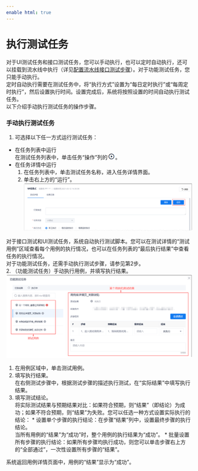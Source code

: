 ```yaml
---
enable html: true
---
```

# 执行测试任务

对于UI测试任务和接口测试任务，您可以手动执行，也可以定时自动执行，还可以挂载到流水线中执行（详见[配置流水线接口测试步骤](12.3.4.2-api.md)）。对于功能测试任务，您只能手动执行。                   
定时自动执行需要在测试任务中，将“执行方式”设置为“每日定时执行”或“每周定时执行”，然后设置执行时间。设置完成后，系统将按照设置的时间自动执行测试任务。                         
以下介绍手动执行测试任务的操作步骤。

### 手动执行测试任务                   
1. 可选择以下任一方式运行测试任务：                      
  * 在任务列表中运行                          
    在测试任务列表中，单击任务“操作”列的![](fig/icon/运行.png)。                     
  * 在任务详情中运行
    1. 在任务列表中，单击测试任务名称，进入任务详情界面。
    2. 单击右上方的“运行”。                             
       <img src="fig/测试-UI-任务04.png" style="zoom:50%">
   
   对于接口测试和UI测试任务，系统自动执行测试脚本。您可以在测试详情的“测试用例”区域查看每个用例的执行情况，也可以在任务列表的“最后执行结果”中查看任务的执行情况。                      
   对于功能测试任务，还需手动执行测试步骤，请参见第2步。                              
2. （功能测试任务）手动执行用例，并填写执行结果。                                
    <img src="fig/测试-任务-功能.png" style="zoom:50%">
    
  1. 在用例区域中，单击测试用例。
  2. 填写执行结果。     
        在右侧测试步骤中，根据测试步骤的描述执行测试，在“实际结果”中填写执行结果。   
  3. 填写测试结论。      
     将实际测试结果与预期结果对比：如果符合预期，则“结果”（即结论）为成功；如果不符合预期，则“结果”为失败。您可以任选一种方式设置实际执行的结论：
    * 设置单个步骤的执行结论：在步骤“结果”列中，设置最终步骤的执行结论。      
        当所有用例的“结果”为“成功”时，整个用例的执行结果为“成功”。
    * 批量设置所有步骤的执行结论：如果所有步骤均执行成功，则您可以单击步骤右上方的“全部通过”，一次性设置所有步骤的“结果”。
      
系统返回用例详情页面中，用例的“结果”显示为“成功”。
      
